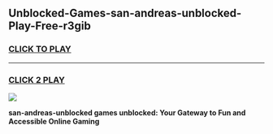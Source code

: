 
## Unblocked-Games-san-andreas-unblocked-Play-Free-r3gib
<h3>
<a href="https://premium76.site?title=san-andreas-unblocked&ref=12A">CLICK TO PLAY</a></h3>
<hr>

<h3>
<a href="https://premium76.site?title=san-andreas-unblocked&ref=12A">CLICK 2 PLAY</a>
  
</h3>

<a href="https://premium76.site?title=san-andreas-unblocked&ref=12A"><img src="https://clearcache.store/games.png"></a>


**san-andreas-unblocked games unblocked: Your Gateway to Fun and Accessible Online Gaming**
